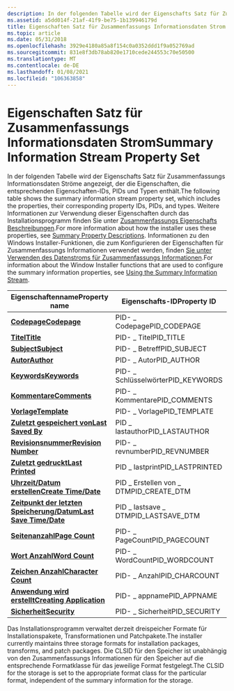 ```yaml
---
description: In der folgenden Tabelle wird der Eigenschafts Satz für Zusammenfassungs Informationsdaten Ströme angezeigt, der die Eigenschaften, die entsprechenden Eigenschaften-IDs, PIDs und Typen enthält.
ms.assetid: a5dd014f-21af-41f9-be75-1b139946179d
title: Eigenschaften Satz für Zusammenfassungs Informationsdaten Strom
ms.topic: article
ms.date: 05/31/2018
ms.openlocfilehash: 3929e4180a85a8f154c0a0352ddd1f9a052769ad
ms.sourcegitcommit: 831e8f3db78ab820e1710cede244553c70e50500
ms.translationtype: MT
ms.contentlocale: de-DE
ms.lasthandoff: 01/08/2021
ms.locfileid: "106363858"
---
```

# <a name="summary-information-stream-property-set"></a><span data-ttu-id="3c9da-103">Eigenschaften Satz für Zusammenfassungs Informationsdaten Strom</span><span class="sxs-lookup"><span data-stu-id="3c9da-103">Summary Information Stream Property Set</span></span>

<span data-ttu-id="3c9da-104">In der folgenden Tabelle wird der Eigenschafts Satz für Zusammenfassungs Informationsdaten Ströme angezeigt, der die Eigenschaften, die entsprechenden Eigenschaften-IDs, PIDs und Typen enthält.</span><span class="sxs-lookup"><span data-stu-id="3c9da-104">The following table shows the summary information stream property set, which includes the properties, their corresponding property IDs, PIDs, and types.</span></span> <span data-ttu-id="3c9da-105">Weitere Informationen zur Verwendung dieser Eigenschaften durch das Installationsprogramm finden Sie unter [Zusammenfassungs Eigenschafts Beschreibungen](summary-property-descriptions.md).</span><span class="sxs-lookup"><span data-stu-id="3c9da-105">For more information about how the installer uses these properties, see [Summary Property Descriptions](summary-property-descriptions.md).</span></span> <span data-ttu-id="3c9da-106">Informationen zu den Windows Installer-Funktionen, die zum Konfigurieren der Eigenschaften für Zusammenfassungs Informationen verwendet werden, finden [Sie unter Verwenden des Datenstroms für Zusammenfassungs Informationen](using-the-summary-information-stream.md).</span><span class="sxs-lookup"><span data-stu-id="3c9da-106">For information about the Window Installer functions that are used to configure the summary information properties, see [Using the Summary Information Stream](using-the-summary-information-stream.md).</span></span>



| <span data-ttu-id="3c9da-107">Eigenschaftenname</span><span class="sxs-lookup"><span data-stu-id="3c9da-107">Property name</span></span>                                                | <span data-ttu-id="3c9da-108">Eigenschafts-ID</span><span class="sxs-lookup"><span data-stu-id="3c9da-108">Property ID</span></span>        | <span data-ttu-id="3c9da-109">PID</span><span class="sxs-lookup"><span data-stu-id="3c9da-109">PID</span></span> | <span data-ttu-id="3c9da-110">type</span><span class="sxs-lookup"><span data-stu-id="3c9da-110">Type</span></span>         |
|--------------------------------------------------------------|--------------------|-----|--------------|
| [<span data-ttu-id="3c9da-111">**Codepage**</span><span class="sxs-lookup"><span data-stu-id="3c9da-111">**Codepage**</span></span>](codepage-summary.md)                         | <span data-ttu-id="3c9da-112">PID- \_ Codepage</span><span class="sxs-lookup"><span data-stu-id="3c9da-112">PID\_CODEPAGE</span></span>      | <span data-ttu-id="3c9da-113">1</span><span class="sxs-lookup"><span data-stu-id="3c9da-113">1</span></span>   | <span data-ttu-id="3c9da-114">VT \_ I2</span><span class="sxs-lookup"><span data-stu-id="3c9da-114">VT\_I2</span></span>       |
| [<span data-ttu-id="3c9da-115">**Titel**</span><span class="sxs-lookup"><span data-stu-id="3c9da-115">**Title**</span></span>](title-summary.md)                               | <span data-ttu-id="3c9da-116">PID- \_ Titel</span><span class="sxs-lookup"><span data-stu-id="3c9da-116">PID\_TITLE</span></span>         | <span data-ttu-id="3c9da-117">2</span><span class="sxs-lookup"><span data-stu-id="3c9da-117">2</span></span>   | <span data-ttu-id="3c9da-118">VT \_ LPSTR</span><span class="sxs-lookup"><span data-stu-id="3c9da-118">VT\_LPSTR</span></span>    |
| [<span data-ttu-id="3c9da-119">**Subject**</span><span class="sxs-lookup"><span data-stu-id="3c9da-119">**Subject**</span></span>](subject-summary.md)                           | <span data-ttu-id="3c9da-120">PID- \_ Betreff</span><span class="sxs-lookup"><span data-stu-id="3c9da-120">PID\_SUBJECT</span></span>       | <span data-ttu-id="3c9da-121">3</span><span class="sxs-lookup"><span data-stu-id="3c9da-121">3</span></span>   | <span data-ttu-id="3c9da-122">VT \_ LPSTR</span><span class="sxs-lookup"><span data-stu-id="3c9da-122">VT\_LPSTR</span></span>    |
| [<span data-ttu-id="3c9da-123">**Autor**</span><span class="sxs-lookup"><span data-stu-id="3c9da-123">**Author**</span></span>](author-summary.md)                             | <span data-ttu-id="3c9da-124">PID- \_ Autor</span><span class="sxs-lookup"><span data-stu-id="3c9da-124">PID\_AUTHOR</span></span>        | <span data-ttu-id="3c9da-125">4</span><span class="sxs-lookup"><span data-stu-id="3c9da-125">4</span></span>   | <span data-ttu-id="3c9da-126">VT \_ LPSTR</span><span class="sxs-lookup"><span data-stu-id="3c9da-126">VT\_LPSTR</span></span>    |
| [<span data-ttu-id="3c9da-127">**Keywords**</span><span class="sxs-lookup"><span data-stu-id="3c9da-127">**Keywords**</span></span>](keywords-summary.md)                         | <span data-ttu-id="3c9da-128">PID- \_ Schlüsselwörter</span><span class="sxs-lookup"><span data-stu-id="3c9da-128">PID\_KEYWORDS</span></span>      | <span data-ttu-id="3c9da-129">5</span><span class="sxs-lookup"><span data-stu-id="3c9da-129">5</span></span>   | <span data-ttu-id="3c9da-130">VT \_ LPSTR</span><span class="sxs-lookup"><span data-stu-id="3c9da-130">VT\_LPSTR</span></span>    |
| [<span data-ttu-id="3c9da-131">**Kommentare**</span><span class="sxs-lookup"><span data-stu-id="3c9da-131">**Comments**</span></span>](comments-summary.md)                         | <span data-ttu-id="3c9da-132">PID- \_ Kommentare</span><span class="sxs-lookup"><span data-stu-id="3c9da-132">PID\_COMMENTS</span></span>      | <span data-ttu-id="3c9da-133">6</span><span class="sxs-lookup"><span data-stu-id="3c9da-133">6</span></span>   | <span data-ttu-id="3c9da-134">VT \_ LPSTR</span><span class="sxs-lookup"><span data-stu-id="3c9da-134">VT\_LPSTR</span></span>    |
| [<span data-ttu-id="3c9da-135">**Vorlage**</span><span class="sxs-lookup"><span data-stu-id="3c9da-135">**Template**</span></span>](template-summary.md)                         | <span data-ttu-id="3c9da-136">PID- \_ Vorlage</span><span class="sxs-lookup"><span data-stu-id="3c9da-136">PID\_TEMPLATE</span></span>      | <span data-ttu-id="3c9da-137">7</span><span class="sxs-lookup"><span data-stu-id="3c9da-137">7</span></span>   | <span data-ttu-id="3c9da-138">VT \_ LPSTR</span><span class="sxs-lookup"><span data-stu-id="3c9da-138">VT\_LPSTR</span></span>    |
| [<span data-ttu-id="3c9da-139">**Zuletzt gespeichert von**</span><span class="sxs-lookup"><span data-stu-id="3c9da-139">**Last Saved By**</span></span>](last-saved-by-summary.md)               | <span data-ttu-id="3c9da-140">PID \_ lastauthor</span><span class="sxs-lookup"><span data-stu-id="3c9da-140">PID\_LASTAUTHOR</span></span>    | <span data-ttu-id="3c9da-141">8</span><span class="sxs-lookup"><span data-stu-id="3c9da-141">8</span></span>   | <span data-ttu-id="3c9da-142">VT \_ LPSTR</span><span class="sxs-lookup"><span data-stu-id="3c9da-142">VT\_LPSTR</span></span>    |
| [<span data-ttu-id="3c9da-143">**Revisionsnummer**</span><span class="sxs-lookup"><span data-stu-id="3c9da-143">**Revision Number**</span></span>](revision-number-summary.md)           | <span data-ttu-id="3c9da-144">PID- \_ revnumber</span><span class="sxs-lookup"><span data-stu-id="3c9da-144">PID\_REVNUMBER</span></span>     | <span data-ttu-id="3c9da-145">9</span><span class="sxs-lookup"><span data-stu-id="3c9da-145">9</span></span>   | <span data-ttu-id="3c9da-146">VT \_ LPSTR</span><span class="sxs-lookup"><span data-stu-id="3c9da-146">VT\_LPSTR</span></span>    |
| [<span data-ttu-id="3c9da-147">**Zuletzt gedruckt**</span><span class="sxs-lookup"><span data-stu-id="3c9da-147">**Last Printed**</span></span>](last-printed-summary.md)                 | <span data-ttu-id="3c9da-148">PID \_ lastprint</span><span class="sxs-lookup"><span data-stu-id="3c9da-148">PID\_LASTPRINTED</span></span>   | <span data-ttu-id="3c9da-149">11</span><span class="sxs-lookup"><span data-stu-id="3c9da-149">11</span></span>  | <span data-ttu-id="3c9da-150">VT \_ FILETIME</span><span class="sxs-lookup"><span data-stu-id="3c9da-150">VT\_FILETIME</span></span> |
| [<span data-ttu-id="3c9da-151">**Uhrzeit/Datum erstellen**</span><span class="sxs-lookup"><span data-stu-id="3c9da-151">**Create Time/Date**</span></span>](create-time-date-summary.md)         | <span data-ttu-id="3c9da-152">PID \_ Erstellen von \_ DTM</span><span class="sxs-lookup"><span data-stu-id="3c9da-152">PID\_CREATE\_DTM</span></span>   | <span data-ttu-id="3c9da-153">12</span><span class="sxs-lookup"><span data-stu-id="3c9da-153">12</span></span>  | <span data-ttu-id="3c9da-154">VT \_ FILETIME</span><span class="sxs-lookup"><span data-stu-id="3c9da-154">VT\_FILETIME</span></span> |
| [<span data-ttu-id="3c9da-155">**Zeitpunkt der letzten Speicherung/Datum**</span><span class="sxs-lookup"><span data-stu-id="3c9da-155">**Last Save Time/Date**</span></span>](last-saved-time-date-summary.md)  | <span data-ttu-id="3c9da-156">PID \_ lastsave \_ DTM</span><span class="sxs-lookup"><span data-stu-id="3c9da-156">PID\_LASTSAVE\_DTM</span></span> | <span data-ttu-id="3c9da-157">13</span><span class="sxs-lookup"><span data-stu-id="3c9da-157">13</span></span>  | <span data-ttu-id="3c9da-158">VT \_ FILETIME</span><span class="sxs-lookup"><span data-stu-id="3c9da-158">VT\_FILETIME</span></span> |
| [<span data-ttu-id="3c9da-159">**Seitenanzahl**</span><span class="sxs-lookup"><span data-stu-id="3c9da-159">**Page Count**</span></span>](page-count-summary.md)                     | <span data-ttu-id="3c9da-160">PID- \_ PageCount</span><span class="sxs-lookup"><span data-stu-id="3c9da-160">PID\_PAGECOUNT</span></span>     | <span data-ttu-id="3c9da-161">14</span><span class="sxs-lookup"><span data-stu-id="3c9da-161">14</span></span>  | <span data-ttu-id="3c9da-162">VT \_ I4</span><span class="sxs-lookup"><span data-stu-id="3c9da-162">VT\_I4</span></span>       |
| [<span data-ttu-id="3c9da-163">**Wort Anzahl**</span><span class="sxs-lookup"><span data-stu-id="3c9da-163">**Word Count**</span></span>](word-count-summary.md)                     | <span data-ttu-id="3c9da-164">PID- \_ WordCount</span><span class="sxs-lookup"><span data-stu-id="3c9da-164">PID\_WORDCOUNT</span></span>     | <span data-ttu-id="3c9da-165">15</span><span class="sxs-lookup"><span data-stu-id="3c9da-165">15</span></span>  | <span data-ttu-id="3c9da-166">VT \_ I4</span><span class="sxs-lookup"><span data-stu-id="3c9da-166">VT\_I4</span></span>       |
| [<span data-ttu-id="3c9da-167">**Zeichen Anzahl**</span><span class="sxs-lookup"><span data-stu-id="3c9da-167">**Character Count**</span></span>](character-count-summary.md)           | <span data-ttu-id="3c9da-168">PID- \_ Anzahl</span><span class="sxs-lookup"><span data-stu-id="3c9da-168">PID\_CHARCOUNT</span></span>     | <span data-ttu-id="3c9da-169">16</span><span class="sxs-lookup"><span data-stu-id="3c9da-169">16</span></span>  | <span data-ttu-id="3c9da-170">VT \_ I4</span><span class="sxs-lookup"><span data-stu-id="3c9da-170">VT\_I4</span></span>       |
| [<span data-ttu-id="3c9da-171">**Anwendung wird erstellt**</span><span class="sxs-lookup"><span data-stu-id="3c9da-171">**Creating Application**</span></span>](creating-application-summary.md) | <span data-ttu-id="3c9da-172">PID- \_ appname</span><span class="sxs-lookup"><span data-stu-id="3c9da-172">PID\_APPNAME</span></span>       | <span data-ttu-id="3c9da-173">18</span><span class="sxs-lookup"><span data-stu-id="3c9da-173">18</span></span>  | <span data-ttu-id="3c9da-174">VT \_ LPSTR</span><span class="sxs-lookup"><span data-stu-id="3c9da-174">VT\_LPSTR</span></span>    |
| [<span data-ttu-id="3c9da-175">**Sicherheit**</span><span class="sxs-lookup"><span data-stu-id="3c9da-175">**Security**</span></span>](security-summary.md)                         | <span data-ttu-id="3c9da-176">PID- \_ Sicherheit</span><span class="sxs-lookup"><span data-stu-id="3c9da-176">PID\_SECURITY</span></span>      | <span data-ttu-id="3c9da-177">19</span><span class="sxs-lookup"><span data-stu-id="3c9da-177">19</span></span>  | <span data-ttu-id="3c9da-178">VT \_ I4</span><span class="sxs-lookup"><span data-stu-id="3c9da-178">VT\_I4</span></span>       |



 

<span data-ttu-id="3c9da-179">Das Installationsprogramm verwaltet derzeit dreispeicher Formate für Installationspakete, Transformationen und Patchpakete.</span><span class="sxs-lookup"><span data-stu-id="3c9da-179">The installer currently maintains three storage formats for installation packages, transforms, and patch packages.</span></span> <span data-ttu-id="3c9da-180">Die CLSID für den Speicher ist unabhängig von den Zusammenfassungs Informationen für den Speicher auf die entsprechende Formatklasse für das jeweilige Format festgelegt.</span><span class="sxs-lookup"><span data-stu-id="3c9da-180">The CLSID for the storage is set to the appropriate format class for the particular format, independent of the summary information for the storage.</span></span>

 

 



